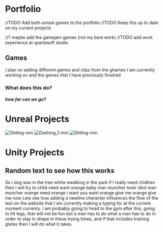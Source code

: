 # Portfolio
//TODO Add both unreal games to the portfolio
//TODO Keep this up to date on my current projects

//? maybe add the gamejam games (not my best work)
//TODO add work experience at spartasoft studio

## Games

I plan on adding different games and clips from the ghames I am currently working on and the games that I have previously finished

### What does this do?


##### how far can we go?

# Unreal Projects
![Sliding-min](https://github.com/PlagatonicRed/Portfolio/assets/144390798/c977faec-f65d-48cb-9e76-0f2324615def)
![Dashing_1-min](https://github.com/PlagatonicRed/Portfolio/assets/144390798/a2ee228f-d766-4e90-a3b5-4e04217c484a)
![Sliding-min](https://github.com/PlagatonicRed/Portfolio/assets/144390798/d71f71e7-7720-4106-9c65-7139719e48be)

# Unity Projects


## Random text to see how this works

So i dog was in the tree whilw ewalking in the park if I really need chidlren then I will try to child need want orange baby man muncher loser idiot man muncher orange need orange i want you want orange give me orange give me now 
Lets see how adding a newline character influences the flow of the text on the website that I am currently making a typing for at the current moment currenty. I am probably going to head to the gym after this, going to hit legs, that will not be fun but a man has to do what a man has to do in order to stay in shape in these trying times, and if that includes training glutes then I will do what it takes.
